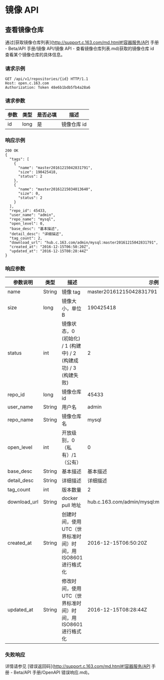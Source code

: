 # 镜像 API

## 查看镜像仓库

通过[获取镜像仓库列表](http://support.c.163.com/md.html#!容器服务/API 手册 - Beta/API 手册/镜像 API/镜像 API - 查看镜像仓库列表.md)获取的镜像仓库 id 查看某个镜像仓库的具体信息。


### 请求示例

    GET /api/v1/repositories/{id} HTTP/1.1
    Host: open.c.163.com
    Authorization: Token 48e6b1bdb5fb4a28a6

### 请求参数

| 参数 | 类型 | 是否必填 |     描述    |
|------|------|----------|-------------|
| id   | long | 是       | 镜像仓库 id |

### 响应示例

    200 OK
    {
      "tags": [
        {
          "name": "master20161215042831791",
          "size": 190425418,
          "status": 2
        },
        {
          "name": "master20161215034013640",
          "size": 0,
          "status": 2
        }
      ],
      "repo_id": 45433,
      "user_name": "admin",
      "repo_name": "mysql",
      "open_level": 0,
      "base_desc": "基本描述",
      "detail_desc": "详细描述",
      "tag_count": 2,
      "download_url": "hub.c.163.com/admin/mysql:master20161215042831791",
      "created_at": "2016-12-15T06:50:20Z",
      "updated_at": "2016-12-15T08:28:44Z"
    }


### 响应参数

|   参数说明   |  类型  |                               描述                              |                      示例值                       |
|--------------|--------|-----------------------------------------------------------------|---------------------------------------------------|
| name         | String | 镜像 tag                                                        | master20161215042831791                           |
| size         | long   | 镜像大小，单位 B                                                | 190425418                                         |
| status       | int    | 镜像状态，0 (初始化) / 1 (构建中) / 2 (构建成功) / 3 (构建失败) | 2                                                 |
| repo_id      | long   | 镜像仓库 id                                                     | 45433                                             |
| user_name    | String | 用户名                                                          | admin                                             |
| repo_name    | String | 镜像仓库名                                                      | mysql                                             |
| open_level   | int    | 开放级别，0（私有）/1（公有）                                   | 0                                                 |
| base_desc    | String | 基本描述                                                        | 基本描述                                          |
| detail_desc  | String | 详细描述                                                        | 详细描述                                          |
| tag_count    | int    | 版本数量                                                        | 2                                                 |
| download_url | String | docker pull 地址                                                | hub.c.163.com/admin/mysql:master20161215042831791 |
| created_at   | String | 创建时间，使用 UTC（世界标准时间）时间，用 ISO8601 进行格式化   | 2016-12-15T06:50:20Z                              |
| updated_at   | String | 修改时间，使用 UTC（世界标准时间）时间，用 ISO8601 进行格式化   | 2016-12-15T08:28:44Z                              |

### 失败响应
详情请参见 [错误返回码](http://support.c.163.com/md.html#!容器服务/API 手册 - Beta/API 手册/OpenAPI 错误响应.md)。